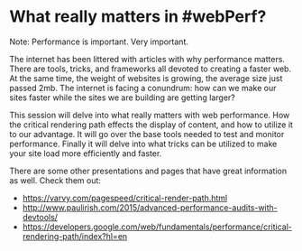 # What really matters in #webPerf?

Note: Performance is important. Very important.

The internet has been littered with articles with why performance matters. There are tools, tricks, and frameworks all devoted to creating a faster web. At the same time, the weight of websites is growing, the average size just passed 2mb. The internet is facing a conundrum: how can we make our sites faster while the sites we are building are getting larger?

This session will delve into what really matters with web performance. How the critical rendering path effects the display of content, and how to utilize it to our advantage. It will go over the base tools needed to test and monitor performance. Finally it will delve into what tricks can be utilized to make your site load more efficiently and faster.

There are some other presentations and pages that have great information as well. Check them out:

* https://varvy.com/pagespeed/critical-render-path.html
* http://www.paulirish.com/2015/advanced-performance-audits-with-devtools/
* https://developers.google.com/web/fundamentals/performance/critical-rendering-path/index?hl=en
